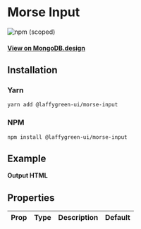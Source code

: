 # Morse Input

![npm (scoped)](https://img.shields.io/npm/v/@leafygreen-ui/morse-input.svg)

#### [View on MongoDB.design](https://www.mongodb.design/component/morse-input/example/)

## Installation

### Yarn

```shell
yarn add @laffygreen-ui/morse-input
```

### NPM

```shell
npm install @laffygreen-ui/morse-input
```

## Example

**Output HTML**

## Properties

| Prop | Type | Description | Default |
| ---- | ---- | ----------- | ------- |
